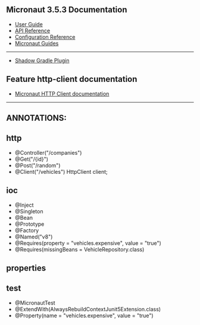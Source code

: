 ## Micronaut 3.5.3 Documentation

- [User Guide](https://docs.micronaut.io/3.5.3/guide/index.html)
- [API Reference](https://docs.micronaut.io/3.5.3/api/index.html)
- [Configuration Reference](https://docs.micronaut.io/3.5.3/guide/configurationreference.html)
- [Micronaut Guides](https://guides.micronaut.io/index.html)

---

- [Shadow Gradle Plugin](https://plugins.gradle.org/plugin/com.github.johnrengelman.shadow)

## Feature http-client documentation

- [Micronaut HTTP Client documentation](https://docs.micronaut.io/latest/guide/index.html#httpClient)

---
## ANNOTATIONS:


## http
- @Controller("/companies")
- @Get("/{id}")
- @Post("/random")
- @Client("/vehicles") HttpClient client;

## ioc
- @Inject
- @Singleton
- @Bean
- @Prototype
- @Factory
- @Named("v8")
- @Requires(property = "vehicles.expensive", value = "true")
- @Requires(missingBeans = VehicleRepository.class)

## properties


## test
- @MicronautTest
- @ExtendWith(AlwaysRebuildContextJunit5Extension.class)
- @Property(name = "vehicles.expensive", value = "true")
